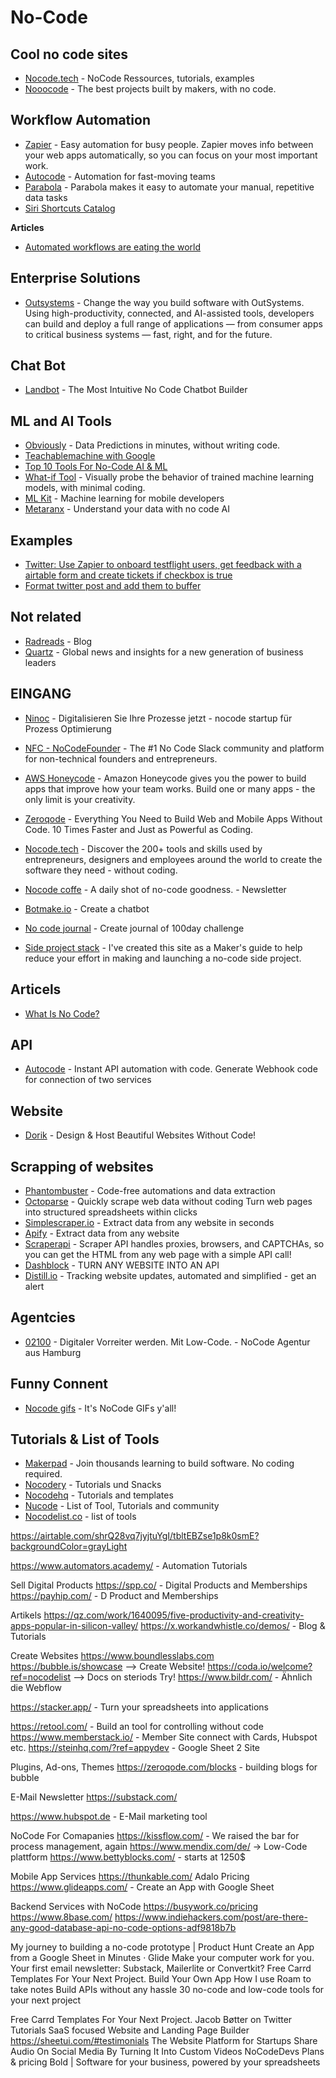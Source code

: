 # No-Code

## Cool no code sites
- [Nocode.tech](https://www.nocode.tech/) - NoCode Ressources, tutorials, examples
- [Nooocode](https://nooocode.com/) - The best projects built by makers, with no code.

## Workflow Automation
- [Zapier](https://zapier.com/) - Easy automation for busy people. Zapier moves info between your web apps automatically, so you can focus on your most important work.
- [Autocode](https://autocode.com/) - Automation for fast-moving teams
- [Parabola](https://parabola.io) - Parabola makes it easy to automate your manual, repetitive data tasks
- [Siri Shortcuts Catalog](https://www.matthewcassinelli.com/sirishortcuts/)

**Articles**
- [Automated workflows are eating the world](https://venturebeat.com/2020/11/21/workflows-are-eating-the-world/)

## Enterprise Solutions
- [Outsystems](https://www.outsystems.com/platform/) - Change the way you build software with OutSystems. Using high-productivity, connected, and AI-assisted tools, developers can build and deploy a full range of applications — from consumer apps to critical business systems — fast, right, and for the future.

## Chat Bot
- [Landbot](https://landbot.io/) - The Most Intuitive No Code Chatbot Builder

## ML and AI Tools
- [Obviously](https://www.obviously.ai/) - Data Predictions in minutes, without writing code.
- [Teachablemachine with Google](https://teachablemachine.withgoogle.com/)
- [Top 10 Tools For No-Code AI & ML](https://analyticsindiamag.com/top-10-tools-for-no-code-ai-ml/)
- [What-if Tool](https://pair-code.github.io/what-if-tool/) - Visually probe the behavior of trained machine learning models, with minimal coding.
- [ML Kit](https://developers.google.com/ml-kit) - Machine learning for mobile developers
- [Metaranx](https://www.metaranx.com/) - Understand your data with no code AI
## Examples
- [Twitter: Use Zapier to onboard testflight users, get feedback with a airtable form and create tickets if checkbox is true](https://twitter.com/RobertJBye/status/1300453516771721218)
- [Format twitter post and add them to buffer](https://zapier.com/shared/c2308cd444c570227f6c90dbdad49fc379343fdf)

## Not related
- [Radreads](https://radreads.co/) - Blog
- [Quartz](https://qz.com/about/) - Global news and insights for a new generation of business leaders


## EINGANG
- [Ninoc](https://ninox.com/de) - Digitalisieren Sie Ihre Prozesse jetzt - nocode startup für Prozess Optimierung

- [NFC - NoCodeFounder](https://nocodefounders.com/perks/) - The #1 No Code Slack community and platform for non-technical founders and entrepreneurs.
- [AWS Honeycode](https://www.honeycode.aws/) - Amazon Honeycode gives you the power to build apps that improve how your team works. Build one or many apps - the only limit is your creativity.
- [Zeroqode](https://zeroqode.com/) - Everything You Need to Build Web and Mobile Apps Without Code.
10 Times Faster and Just as Powerful as Coding.
- [Nocode.tech](https://www.nocode.tech/builds) - Discover the 200+ tools and skills used by entrepreneurs, designers and employees around the world to create the software they need - without coding.
- [Nocode coffe](https://nocode.coffee/) - A daily shot of no-code goodness. - Newsletter
- [Botmake.io](https://botmake.io/) - Create a chatbot
- [No code journal](https://mynocodejournal.com/#example) - Create journal of 100day challenge
- [Side project stack](https://sideprojectstack.com/) - I've created this site as a Maker's guide to help reduce your effort in making and launching a no-code side project.

## Articels
- [What Is No Code?](https://medium.com/nocode/what-is-no-code-8c53f0e4c083)
## API
- [Autocode](https://autocode.com/) - Instant API automation with code. Generate Webhook code for connection of two services

## Website
- [Dorik](https://dorik.com/) - Design & Host Beautiful Websites Without Code!

## Scrapping of websites
- [Phantombuster](https://phantombuster.com) - Code-free automations and data extraction
- [Octoparse](https://www.octoparse.com) - Quickly scrape web data without coding Turn web pages into structured spreadsheets within clicks
- [Simplescraper.io](https://simplescraper.io) - Extract data from any website in seconds
- [Apify](https://apify.com/) - Extract data from any website
- [Scraperapi](https://www.scraperapi.com/) - Scraper API handles proxies, browsers, and CAPTCHAs, so you can get the HTML from any web page with a simple API call!
- [Dashblock](https://dashblock.com/) - TURN ANY WEBSITE INTO AN API
- [Distill.io](https://distill.io) - Tracking website updates, automated and simplified - get an alert

## Agentcies
- [02100](https://www.02100.io) - Digitaler Vorreiter werden. Mit Low-Code. - NoCode Agentur aus Hamburg

## Funny Connent
- [Nocode gifs](https://nocodegifs.com/) - It's NoCode GIFs y'all!

## Tutorials & List of Tools
- [Makerpad](https://www.makerpad.co) - Join thousands learning to build software. No coding required.
- [Nocodery](https://nocodery.com/) - Tutorials und Snacks
- [Nocodehq](https://nocodehq.com) - Tutorials and templates
- [Nucode](https://www.nucode.co) - List of Tool, Tutorials and community
- [Nocodelist.co](https://nocodelist.co/) - list of tools

https://airtable.com/shrQ28vq7jyjtuYgI/tbltEBZse1p8k0smE?backgroundColor=grayLight

https://www.automators.academy/ - Automation Tutorials

Sell Digital Products
https://spp.co/ - Digital Products and Memberships
https://payhip.com/ - D Product and Memberships

Artikels
https://qz.com/work/1640095/five-productivity-and-creativity-apps-popular-in-silicon-valley/
https://x.workandwhistle.co/demos/ - Blog & Tutorials

Create Websites
https://www.boundlesslabs.com
https://bubble.is/showcase —> Create Website!
https://coda.io/welcome?ref=nocodelist —> Docs on steriods Try!
https://www.bildr.com/ - Ähnlich die Webflow

https://stacker.app/ - Turn your spreadsheets into applications

https://retool.com/ - Build an tool for controlling without code
https://www.memberstack.io/ - Member Site connect with Cards, Hubspot etc.
https://steinhq.com/?ref=appydev - Google Sheet 2 Site


Plugins, Ad-ons, Themes
https://zeroqode.com/blocks - building blogs for bubble

E-Mail Newsletter
https://substack.com/

https://www.hubspot.de - E-Mail marketing tool


NoCode For Comapanies
https://kissflow.com/ - We raised the bar for process management, again
https://www.mendix.com/de/ -> Low-Code plattform
https://www.bettyblocks.com/ - starts at 1250$


Mobile App Services
https://thunkable.com/
Adalo Pricing 
https://www.glideapps.com/ - Create an App with Google Sheet

Backend Services with NoCode
https://busywork.co/pricing
https://www.8base.com/
https://www.indiehackers.com/post/are-there-any-good-database-api-no-code-options-adf9818b7b

My journey to building a no-code prototype | Product Hunt
Create an App from a Google Sheet in Minutes · Glide
Make your computer work for you.
Your first email newsletter: Substack, Mailerlite or Convertkit?
Free Carrd Templates For Your Next Project.
Build Your Own App
How I use Roam to take notes
Build APIs without any hassle
30 no-code and low-code tools for your next project

Free Carrd Templates For Your Next Project.
Jacob Bøtter on Twitter
Tutorials
SaaS focused Website and Landing Page Builder
https://sheetui.com/#testimonials
The Website Platform for Startups
Share Audio On Social Media By Turning It Into Custom Videos
NoCodeDevs
Plans & pricing
Bold | Software for your business, powered by your spreadsheets
